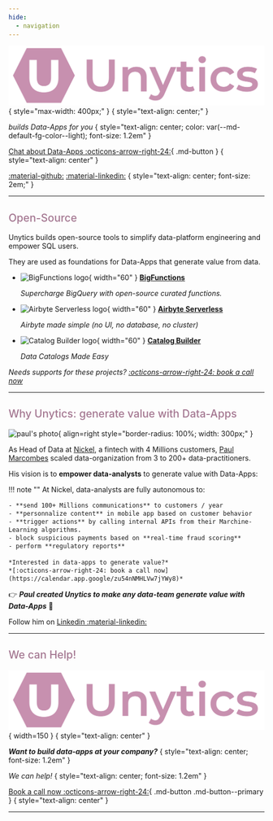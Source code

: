```yaml
---
hide:
  - navigation
---
```


<style>
h1 {
    display: none;
}

:root {
--md-primary-fg-color: #c790af!important;
--md-typeset-a-color: #a47791!important;
}

.admonition.note {
border-color: #c790af!important;
}

.md-button:hover {
border-color: #a47791!important;
background-color: #a47791!important;
}

h2 {
    color: var(--md-typeset-a-color);
    font-weight: 500!important;
}

</style>



![Unytics logo](assets/unytics_logo_and_name.svg){ style="max-width: 400px;" }
{ style="text-align: center;" }


*builds Data-Apps for you*
{ style="text-align: center; color: var(--md-default-fg-color--light); font-size: 1.2em" }

[Chat about Data-Apps :octicons-arrow-right-24:](https://calendar.app.google/zu54nNMHLVw7jYWy8){ .md-button }
{ style="text-align: center" }

[:material-github:](https://github.com/unytics/)
[:material-linkedin:](https://www.linkedin.com/company/unytics/)
{ style="text-align: center; font-size: 2em;" }

---


## Open-Source


Unytics builds open-source tools to simplify data-platform engineering and empower SQL users.

They are used as foundations for Data-Apps that generate value from data.


<div class="grid cards" markdown>

-   ![BigFunctions logo](https://unytics.io/bigfunctions/assets/logo.png){ width="60" }
    **[BigFunctions](/bigfunctions/)**

    *Supercharge BigQuery with open-source curated functions.*

-   ![Airbyte Serverless logo](https://github.com/unytics/unytics/assets/111615732/484feaa8-6ba9-436c-aa67-741fb18a17be){ width="60" }
    **[Airbyte Serverless](https://github.com/unytics/airbyte_serverless)**

    *Airbyte made simple (no UI, no database, no cluster)*

-   ![Catalog Builder logo](https://github.com/unytics/unytics/assets/111615732/6edd2296-d0b1-4d35-86c6-a8c2499b287d){ width="60" }
    **[Catalog Builder](/catalog_builder/)**

    *Data Catalogs Made Easy*

</div>

*Needs supports for these projects?*
*[:octicons-arrow-right-24: book a call now](https://calendar.app.google/zu54nNMHLVw7jYWy8)*

---


## Why Unytics: generate value with Data-Apps


![paul's photo](https://cdn.prod.website-files.com/65538482a580fa3920393f87/66fa659a10b65f5ff1a6e7df_Paul-p-500.jpeg){ align=right style="border-radius: 100%; width: 300px;" }

As Head of Data at [Nickel](https://nickel.eu), a fintech with 4 Millions customers, [Paul Marcombes](https://www.linkedin.com/in/paul-marcombes/) scaled data-organization from 3 to 200+ data-practitioners.

His vision is to **empower data-analysts** to generate value with Data-Apps:

!!! note ""
    At Nickel, data-analysts are fully autonomous to:

    - **send 100+ Millions communications** to customers / year
    - **personnalize content** in mobile app based on customer behavior
    - **trigger actions** by calling internal APIs from their Marchine-Learning algorithms.
    - block suspicious payments based on **real-time fraud scoring**
    - perform **regulatory reports**

    *Interested in data-apps to generate value?*
    *[:octicons-arrow-right-24: book a call now](https://calendar.app.google/zu54nNMHLVw7jYWy8)*

👉 ***Paul created Unytics to make any data-team generate value with Data-Apps*** 🚀

Follow him on [Linkedin :material-linkedin:](https://www.linkedin.com/in/paul-marcombes/)

---

## We can Help!


![Unytics logo](assets/unytics_logo_and_name.svg){ width=150 }
{ style="text-align: center" }

***Want to build data-apps at your company?***
{ style="text-align: center; font-size: 1.2em" }

*We can help!*
{ style="text-align: center; font-size: 1.2em" }


[Book a call now :octicons-arrow-right-24:](https://calendar.app.google/zu54nNMHLVw7jYWy8){ .md-button .md-button--primary }
{ style="text-align: center" }


---



<br>